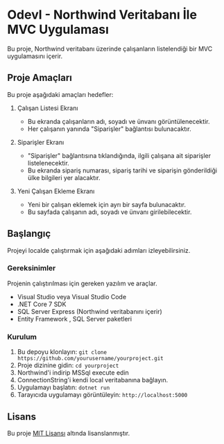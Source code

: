 # OdevI - Northwind Veritabanı İle MVC Uygulaması

Bu proje, Northwind veritabanı üzerinde çalışanların listelendiği bir MVC uygulamasını içerir.

## Proje Amaçları

Bu proje aşağıdaki amaçları hedefler:

1. Çalışan Listesi Ekranı
   - Bu ekranda çalışanların adı, soyadı ve ünvanı görüntülenecektir.
   - Her çalışanın yanında "Siparişler" bağlantısı bulunacaktır.
   
2. Siparişler Ekranı
   - "Siparişler" bağlantısına tıklandığında, ilgili çalışana ait siparişler listelenecektir.
   - Bu ekranda sipariş numarası, sipariş tarihi ve siparişin gönderildiği ülke bilgileri yer alacaktır.
   
3. Yeni Çalışan Ekleme Ekranı
   - Yeni bir çalışan eklemek için ayrı bir sayfa bulunacaktır.
   - Bu sayfada çalışanın adı, soyadı ve ünvanı girilebilecektir.

## Başlangıç

Projeyi localde çalıştırmak için aşağıdaki adımları izleyebilirsiniz.

### Gereksinimler

Projenin çalıştırılması için gereken yazılım ve araçlar.

- Visual Studio veya Visual Studio Code
- .NET Core 7 SDK 
- SQL Server Express (Northwind veritabanını içerir)
- Entity Framework , SQL Server paketleri
  

### Kurulum

1. Bu depoyu klonlayın: `git clone https://github.com/yourusername/yourproject.git`
2. Proje dizinine gidin: `cd yourproject`
3. Northwind'i indirip MSSql execute edin
4. ConnectionString'i kendi local veritabanına bağlayın.
5. Uygulamayı başlatın: `dotnet run`
6. Tarayıcıda uygulamayı görüntüleyin: `http://localhost:5000`


## Lisans

Bu proje [MIT Lisansı](LICENSE) altında lisanslanmıştır.


